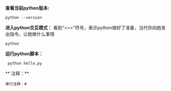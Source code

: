 **查看当前python版本:**
```
python --version
```
**进入python交互模式：**
看到“>>>”符号，表示python做好了准备，当代你向她发出指令，让她做什么事情
```
python
```
**运行python脚本：**
```
 python hello.py
 ```
** 注释：**
```
单行注释：#
```